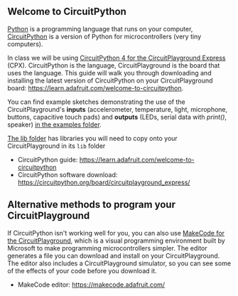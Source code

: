 ## Welcome to CircuitPython

[Python](https://python.org) is a programming language that runs on your computer, [CircuitPython](https://learn.adafruit.com/welcome-to-circuitpython) is a version of Python for microcontrollers (very tiny computers).

In class we will be using [CircuitPython 4 for the CircuitPlayground Express](https://circuitpython.org/board/circuitplayground_express/) (CPX). CircuitPython is the language, CircuitPlayground is the board that uses the language. This guide will walk you through downloading and installing the latest version of CircuitPython on your CircuitPlayground board: https://learn.adafruit.com/welcome-to-circuitpython.

You can find example sketches demonstrating the use of the CircuitPlayground's **inputs** (accelerometer, temperature, light, microphone, buttons, capacitive touch pads) and **outputs** (LEDs, serial data with _print()_, speaker) [in the examples folder](./examples).

[The lib folder](./lib) has libraries you will need to copy onto your CircuitPlayground in its `lib` folder

- CircuitPython guide: https://learn.adafruit.com/welcome-to-circuitpython
- CircuitPython software download: https://circuitpython.org/board/circuitplayground_express/

## Alternative methods to program your CircuitPlayground

If CircuitPython isn't working well for you, you can also use [MakeCode for the CircuitPlayground](https://makecode.adafruit.com/), which is a visual programming environment built by Microsoft to make programming microcontrollers simpler. The editor generates a file you can download and install on your CircuitPlayground. The editor also includes a CircuitPlayground simulator, so you can see some of the effects of your code before you download it.

- MakeCode editor: https://makecode.adafruit.com/
